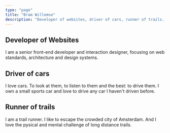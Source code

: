 ```yaml
---
type: "page"
title: "Bram Willemse"
description: "Developer of websites, driver of cars, runner of trails. Bram is a senior front-end developer and interaction designer."
---
```


<article class="brammy__skill brammy__developer">
    <h1>Developer of Websites</h1>
    <p>I am a senior front-end developer and interaction designer, focusing on web standards, architecture and design systems.</p>
</article>

<article class="brammy__skill brammy__driver">
    <h1>Driver of cars</h1>
    <p>I love cars. To look at them, to listen to them and the best: to drive them. I own a small sports car and love to drive any car I haven't driven before.</p>
</article>

<article class="brammy__skill brammy__runner">
    <h1>Runner of trails</h1>
    <p>I am a trail runner. I like to escape the crowded city of Amsterdam. And I love the pysical and mental challenge of long distance trails.</p>
</article>
